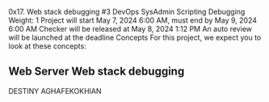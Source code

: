 0x17. Web stack debugging #3
DevOps
SysAdmin
Scripting
Debugging
 Weight: 1
 Project will start May 7, 2024 6:00 AM, must end by May 9, 2024 6:00 AM
 Checker will be released at May 8, 2024 1:12 PM
 An auto review will be launched at the deadline
Concepts
For this project, we expect you to look at these concepts:

Web Server
Web stack debugging
--------------------------------------------------------
DESTINY AGHAFEKOKHIAN
